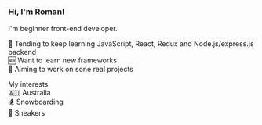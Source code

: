### Hi, I'm Roman!
I'm beginner front-end developer.  

📖 Tending to keep learning JavaScript, React, Redux and Node.js/express.js backend  
🆕 Want to learn new frameworks  
🎯 Aiming to work on sone real projects

My interests:  
🇦🇺 Australia  
🏂 Snowboarding  
👟 Sneakers
